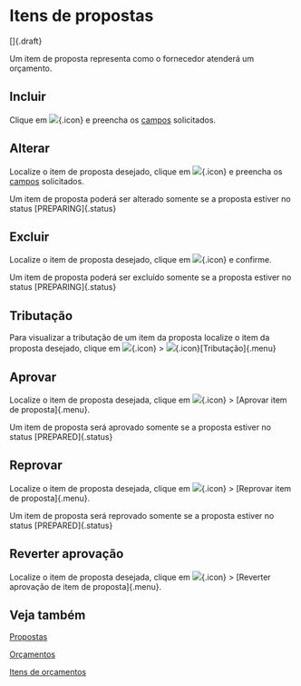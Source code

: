 # Itens de propostas

[]{.draft}

Um item de proposta representa como o fornecedor atenderá um orçamento.

## Incluir

Clique em ![](https://static.zenerp.app.br/icons/action-create.svg){.icon} e preencha os [campos](proposalItem-edit) solicitados.

## Alterar

Localize o item de proposta desejado, clique em ![](https://static.zenerp.app.br/icons/action-update.svg){.icon} e preencha os [campos](proposalItem-edit) solicitados.

Um item de proposta poderá ser alterado somente se a proposta estiver no status [PREPARING]{.status}

## Excluir

Localize o item de proposta desejado, clique em ![](https://static.zenerp.app.br/icons/action-delete.svg){.icon} e confirme.

Um item de proposta poderá ser excluído somente se a proposta estiver no status [PREPARING]{.status}

## Tributação

Para visualizar a tributação de um item da proposta localize o item da proposta desejado, clique em ![](https://static.zenerp.app.br/icons/action-more-tr.svg){.icon} > ![](https://static.zenerp.app.br/icons/taxation/taxation.svg){.icon}[Tributação]{.menu}

## Aprovar 

Localize o item de proposta desejada, clique em ![](https://static.zenerp.app.br/icons/action-next.svg){.icon} > [Aprovar item de proposta]{.menu}.

Um item de proposta será aprovado somente se a proposta estiver no status [PREPARED]{.status}

## Reprovar 

Localize o item de proposta desejada, clique em ![](https://static.zenerp.app.br/icons/action-next.svg){.icon} > [Reprovar item de proposta]{.menu}.

Um item de proposta será reprovado somente se a proposta estiver no status [PREPARED]{.status}

## Reverter aprovação

Localize o item de proposta desejada, clique em ![](https://static.zenerp.app.br/icons/action-next.svg){.icon} > [Reverter aprovação de item de proposta]{.menu}.

## Veja também

[Propostas](proposal)

[Orçamentos](quote)

[Itens de orçamentos](quoteItem)